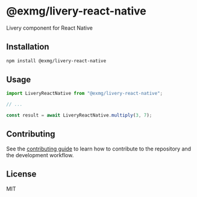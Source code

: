 # @exmg/livery-react-native

Livery component for React Native

## Installation

```sh
npm install @exmg/livery-react-native
```

## Usage

```js
import LiveryReactNative from "@exmg/livery-react-native";

// ...

const result = await LiveryReactNative.multiply(3, 7);
```

## Contributing

See the [contributing guide](CONTRIBUTING.md) to learn how to contribute to the repository and the development workflow.

## License

MIT
